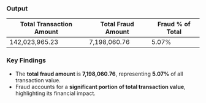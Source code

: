 ### Output
| Total Transaction Amount | Total Fraud Amount | Fraud % of Total |
|--------------------------|------------------|-----------------|
| 142,023,965.23           | 7,198,060.76     | 5.07%           |

### Key Findings
- The **total fraud amount** is **7,198,060.76**, representing **5.07%** of all transaction value.  
- Fraud accounts for a **significant portion of total transaction value**, highlighting its financial impact.  
